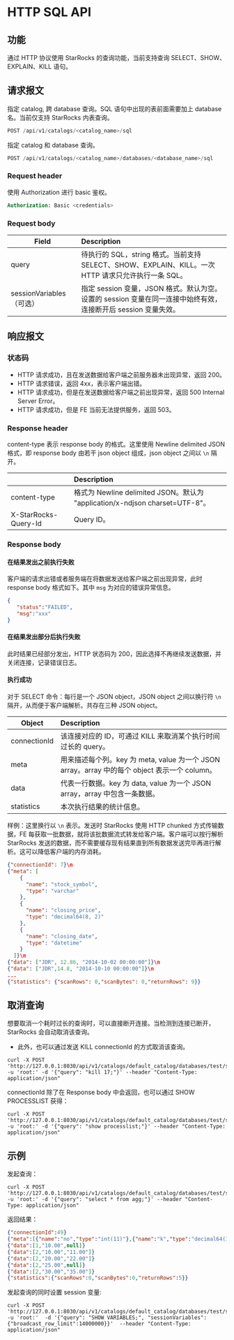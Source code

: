 # HTTP SQL API

## 功能

通过 HTTP 协议使用 StarRocks 的查询功能，当前支持查询 SELECT、SHOW、EXPLAIN、KILL 语句。

## 请求报文

指定 catalog, 跨 database 查询。SQL 语句中出现的表前面需要加上 database 名。当前仅支持 StarRocks 内表查询。

```SQL
POST /api/v1/catalogs/<catalog_name>/sql
```

指定 catalog 和 database 查询。

```SQL
POST /api/v1/catalogs/<catalog_name>/databases/<database_name>/sql
```

### Request header

使用 Authorization 进行 basic 鉴权。

```SQL
Authorization: Basic <credentials>
```

### Request body

| Field                    | Description                                                  |
| ------------------------ | :----------------------------------------------------------- |
| query                    | 待执行的 SQL，string 格式。当前支持 SELECT、SHOW、EXPLAIN、KILL。一次 HTTP 请求只允许执行一条 SQL。 |
| sessionVariables（可选）  | 指定 session 变量，JSON 格式。默认为空。设置的 session 变量在同一连接中始终有效，连接断开后 session 变量失效。 |

## 响应报文

### 状态码

- HTTP 请求成功，且在发送数据给客户端之前服务器未出现异常，返回 200。
- HTTP 请求错误，返回 4xx，表示客户端出错。
- HTTP 请求成功，但是在发送数据给客户端之前出现异常，返回 500 Internal Server Error。
- HTTP 请求成功，但是 FE 当前无法提供服务，返回 503。

### Response header

content-type 表示 response body 的格式。这里使用 Newline delimited JSON 格式，即 response body 由若干 json object 组成，json object 之间以 `\n` 隔开。

|                      | Description                                                  |
| -------------------- | :----------------------------------------------------------- |
| content-type         | 格式为 Newline delimited JSON。默认为 "application/x-ndjson charset=UTF-8"。 |
| X-StarRocks-Query-Id | Query ID。                                                          |

### Response body

#### 在结果发出之前执行失败

客户端的请求出错或者服务端在将数据发送给客户端之前出现异常，此时 response body 格式如下。其中 `msg` 为对应的错误异常信息。

```json
{
   "status":"FAILED",
   "msg":"xxx"
}
```

#### 在结果发出部分后执行失败

此时结果已经部分发出，HTTP 状态码为 200，因此选择不再继续发送数据，并关闭连接，记录错误日志。

#### 执行成功

对于 SELECT 命令：每行是一个 JSON object，JSON object 之间以换行符 `\n` 隔开，从而便于客户端解析。共存在三种 JSON object。

| Object       | Description                                                  |
| ------------ | :----------------------------------------------------------- |
| connectionId | 该连接对应的 ID，可通过 KILL <connectionId> 来取消某个执行时间过长的 query。 |
| meta         | 用来描述每个列。key 为 meta, value 为一个 JSON array。array 中的每个 object 表示一个 column。 |
| data         | 代表一行数据。key 为 data, value 为一个 JSON  array，array 中包含一条数据。 |
| statistics   | 本次执行结果的统计信息。                                       |

样例：这里换行以 `\n` 表示。发送时 StarRocks 使用 HTTP chunked 方式传输数据，FE 每获取一批数据，就将该批数据流式转发给客户端。客户端可以按行解析 StarRocks 发送的数据，而不需要缓存现有结果直到所有数据发送完毕再进行解析。这可以降低客户端的内存消耗。

```json
{"connectionId": 7}\n
{"meta": [
    {
      "name": "stock_symbol",
      "type": "varchar"
    },
    {
      "name": "closing_price",
      "type": "decimal64(8, 2)"
    },
    {
      "name": "closing_date",
      "type": "datetime"
    }
  ]}\n
{"data": ["JDR", 12.86, "2014-10-02 00:00:00"]}\n
{"data": ["JDR",14.8, "2014-10-10 00:00:00"]}\n
...
{"statistics": {"scanRows": 0,"scanBytes": 0,"returnRows": 9}}
```

## 取消查询

想要取消一个耗时过长的查询时，可以直接断开连接。当检测到连接已断开，StarRocks 会自动取消该查询。

* 此外，也可以通过发送 KILL connectionId 的方式取消该查询。

```shell
curl -X POST 'http://127.0.0.1:8030/api/v1/catalogs/default_catalog/databases/test/sql' -u 'root:' -d '{"query": "kill 17;"}' --header "Content-Type: application/json"
```

connectionId 除了在 Response body 中会返回，也可以通过 SHOW PROCESSLIST 获得：

```shell
curl -X POST 'http://127.0.0.1:8030/api/v1/catalogs/default_catalog/databases/test/sql' -u 'root:' -d '{"query": "show processlist;"}' --header "Content-Type: application/json"
```

## 示例

发起查询：

```shell
curl -X POST 'http://127.0.0.1:8030/api/v1/catalogs/default_catalog/databases/test/sql' -u 'root:' -d '{"query": "select * from agg;"}' --header "Content-Type: application/json"
```

返回结果：

```json
{"connectionId":49}
{"meta":[{"name":"no","type":"int(11)"},{"name":"k","type":"decimal64(10, 2)"},{"name":"v","type":"decimal64(10, 2)"}]}
{"data":[1,"10.00",null]}
{"data":[2,"10.00","11.00"]}
{"data":[2,"20.00","22.00"]}
{"data":[2,"25.00",null]}
{"data":[2,"30.00","35.00"]}
{"statistics":{"scanRows":0,"scanBytes":0,"returnRows":5}}
```

发起查询的同时设置 session 变量:

```shell
curl -X POST 'http://127.0.0.1:8030/api/v1/catalogs/default_catalog/databases/test/sql' -u 'root:'  -d '{"query": "SHOW VARIABLES;", "sessionVariables":{"broadcast_row_limit":14000000}}'  --header "Content-Type: application/json"
```
